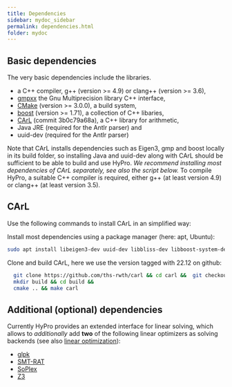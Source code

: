 ```yaml
---
title: Dependencies
sidebar: mydoc_sidebar
permalink: dependencies.html
folder: mydoc
---
```


## Basic dependencies

The very basic dependencies include the libraries.

- a C++ compiler, g++ (version >= 4.9) or clang++ (version >= 3.6),
- [gmpxx](https://gmplib.org/) the Gnu Multiprecision library C++ interface,
- [CMake](https://cmake.org/) (version >= 3.0.0), a build system,
- [boost](http://www.boost.org/) (version >= 1.71), a collection of C++ libaries,
- [CArL](https://github.com/smtrat/carl) (commit 3b0c79a68a), a C++ library for arithmetic,
- Java JRE (required for the Antlr parser) and
- uuid-dev (required for the Antlr parser)

Note that CArL installs dependencies such as Eigen3, gmp and boost locally in its build folder, so installing Java and
uuid-dev along with CArL should be sufficient to be able to build and use HyPro.
_We recommend installing most dependencies of CArL separately, see also the script below._
To compile HyPro, a suitable C++ compiler is required, either g++ (at least version 4.9) or clang++ (at least version
3.5).

## CArL

Use the following commands to install CArL in an simplified way:

Install most dependencies using a package manager (here: apt, Ubuntu):

```bash
sudo apt install libeigen3-dev uuid-dev libbliss-dev libboost-system-dev libboost-program-options-dev libboost-test-dev libboost-timer-dev libboost-chrono-dev libboost-serialization-dev
```

Clone and build CArL, here we use the version tagged with 22.12 on github:

```bash
  git clone https://github.com/ths-rwth/carl && cd carl &&  git checkout 0c99bd8 &&
  mkdir build && cd build &&
  cmake .. && make carl
  ```

## Additional (optional) dependencies

Currently HyPro provides an extended interface for linear solving, which allows to _additionally_ add __two__ of the
following linear optimizers as solving backends (see also [linear optimization](/hypro/optimization.html)):

- [glpk](https://www.gnu.org/software/glpk/)
- [SMT-RAT](https://github.com/smtrat/smtrat)
- [SoPlex](http://soplex.zib.de/)
- [Z3](https://github.com/Z3Prover/z3)
